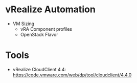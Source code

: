 # vRealize Automation
* VM Sizing
  * vRA Component profiles
  * OpenStack Flavor

# Tools
* vRealize CloudClient 4.4: https://code.vmware.com/web/dp/tool/cloudclient/4.4.0
